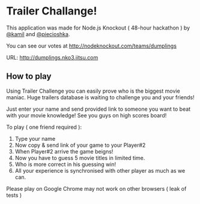 # Trailer Challange!

This application was made for Node.js Knockout ( 48-hour hackathon ) by
[@kamil](http://kamilzaleski.com) and [@piecioshka](http://blog.piecioshka.pl/o-sobie).

You can see our votes at http://nodeknockout.com/teams/dumplings

URL: http://dumplings.nko3.jitsu.com

## How to play

Using Trailer Challenge you can easily prove who is the biggest movie maniac.
Huge trailers database is waiting to challenge you and your friends!

Just enter your name and send provided link to someone you want to beat with your movie knowledge! See you guys on high scores board!

To play ( one friend required ):

1. Type your name
2. Now copy & send link of your game to your Player#2
3. When Player#2 arrive the game beigns!
4. Now you have to guess 5 movie titles in limited time.
5. Who is more correct in his guessing win!
6. All your experience is synchronised with other player as much as we can.

Please play on Google Chrome
may not work on other browsers ( leak of tests )
